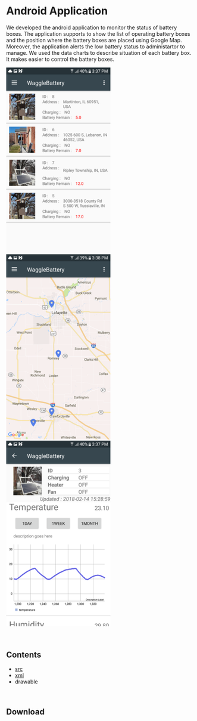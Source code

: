 Android Application
===================

We developed the android application to monitor the status of battery boxes. The application supports to show the list of operating battery boxes and the position where the battery boxes are placed using Google Map. Moreover, the application alerts the low battery status to administartor to manage. We used the data charts to describe situation of each battery box. It makes easier to control the battery boxes.

<img src="./App_Image/app_list.png" width="280px" height="auto"></img>
<img src="./App_Image/app_map.png" width="280px" height="auto"></img>
<img src="./App_Image/app_details.png" width="280px" height="auto"></img>

<br/>

Contents
--------
* [src](./WaggleBattery/app/src/main/java/waggle)
* [xml](./WaggleBattery/app/src/main/res/layout)
* drawable

<br/>

Download
--------
